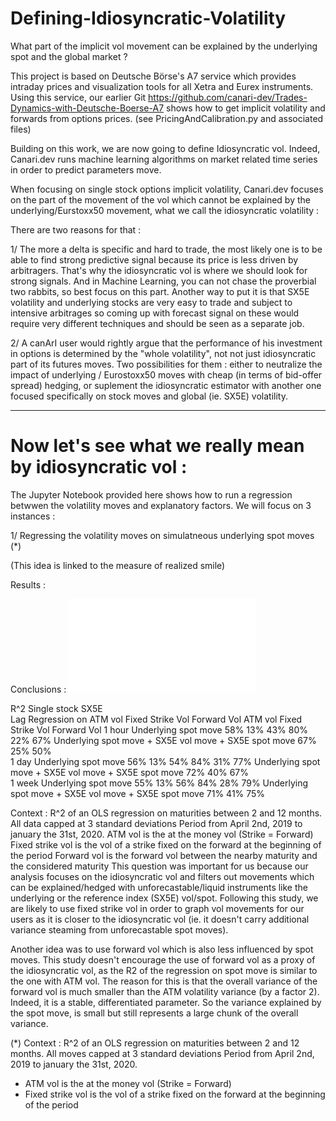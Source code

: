 # Defining-Idiosyncratic-Volatility
What part of the implicit vol movement can be explained by the underlying spot and the global market ?

This project is based on Deutsche Börse's A7 service which provides intraday prices and visualization tools for all Xetra and Eurex instruments.
Using this service, our earlier Git https://github.com/canari-dev/Trades-Dynamics-with-Deutsche-Boerse-A7 shows how to get implicit volatility and forwards from options prices.
(see PricingAndCalibration.py and associated files)

Building on this work, we are now going to define Idiosyncratic vol. Indeed, Canari.dev runs machine learning algorithms on market related time series in order to predict parameters move.

When focusing on single stock options implicit volatility, Canari.dev focuses on the part of the movement of the vol which cannot be explained by the underlying/Eurstoxx50 movement, what we call the idiosyncratic volatility :

There are two reasons for that :

1/ The more a delta is specific and hard to trade, the most likely one is to be able to find strong predictive signal because its price is less driven by arbitragers.
That's why the idiosyncratic vol is where we should look for strong signals. And in Machine Learning, you can not chase the proverbial two rabbits, so best focus on this part.
Another way to put it is that SX5E volatility and underlying stocks are very easy to trade and subject to intensive arbitrages so coming up with forecast signal on these would require very different techniques and should be seen as a separate job.

2/ A canArI user would rightly argue that the performance of his investment in options is determined by the "whole volatility", not not just idiosyncratic part of its futures moves. Two possibilities for them : either to neutralize the impact of underlying / Eurostoxx50 moves with cheap (in terms of bid-offer spread) hedging, or suplement the idiosyncratic estimator with another one focused specifically on stock moves and global (ie. SX5E) volatility.

--------------------------------------------------------
# Now let's see what we really mean by idiosyncratic vol :

The Jupyter Notebook provided here shows how to run a regression betwwen the volatility moves and explanatory factors.
We will focus on 3 instances :

1/ Regressing the volatility moves on simulatneous underlying spot moves (*)

(This idea is linked to the measure of realized smile)

Results :


Conclusions :
![plot](./images/results1.pdf)




R^2		Single stock			SX5E		
Lag	Regression on	ATM vol	Fixed Strike Vol	Forward Vol	ATM vol	Fixed Strike Vol	Forward Vol
1 hour	Underlying spot move	58%	13%	43%	80%	22%	67%
Underlying spot move + SX5E vol move + SX5E spot move	67%	25%	50%			
1 day	Underlying spot move	56%	13%	54%	84%	31%	77%
Underlying spot move + SX5E vol move + SX5E spot move	72%	40%	67%			
1 week	Underlying spot move	55%	13%	56%	84%	28%	79%
Underlying spot move + SX5E vol move + SX5E spot move	71%	41%	75%			
 
Context : 
R^2 of an OLS regression on maturities between 2 and 12 months.
All data capped at 3 standard deviations
Period from April 2nd, 2019 to january the 31st, 2020.
ATM vol is the at the money vol (Strike = Forward)
Fixed strike vol is the vol of a strike fixed on the forward at the beginning of the period
Forward vol is the forward vol between the nearby maturity and the considered maturity
This question was important for us because our analysis focuses on the idiosyncratic vol and filters out movements which can be explained/hedged with unforecastable/liquid instruments like the underlying or the reference index (SX5E) vol/spot. 
Following this study, we are likely to use fixed strike vol in order to graph vol movements for our users as it is closer to the idiosyncratic vol (ie. it doesn't carry additional variance steaming from unforecastable spot moves).

Another idea was to use forward vol which is also less influenced by spot moves. This study doesn't encourage the use of forward vol as a proxy of the idiosyncratic vol, as the R2 of the regression on spot move is similar to the one with ATM vol. 
The reason for this is that the overall variance of the forward vol is much smaller than the ATM volatility variance (by a factor 2). Indeed, it is a stable, differentiated parameter. So the variance explained by the spot move, is small but still represents a large chunk of the overall variance.



(*) Context : 
R^2 of an OLS regression on maturities between 2 and 12 months.
All moves capped at 3 standard deviations
Period from April 2nd, 2019 to january the 31st, 2020.
- ATM vol is the at the money vol (Strike = Forward)
- Fixed strike vol is the vol of a strike fixed on the forward at the beginning of the period
